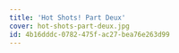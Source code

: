 ```yaml
---
title: 'Hot Shots! Part Deux'
cover: hot-shots-part-deux.jpg
id: 4b16dddc-0782-475f-ac27-bea76e263d99
---
```

